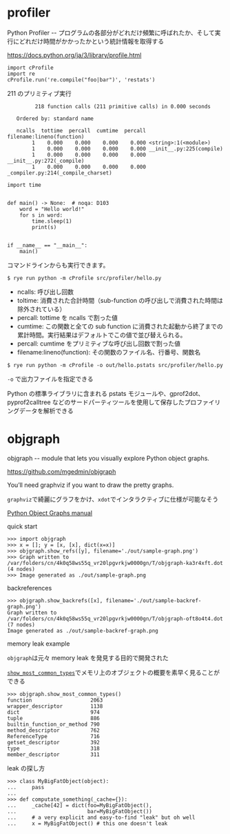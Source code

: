 # profiler

Python Profiler -- プログラムの各部分がどれだけ頻繁に呼ばれたか、そして実行にどれだけ時間がかかったかという統計情報を取得する

https://docs.python.org/ja/3/library/profile.html

```
import cProfile
import re
cProfile.run('re.compile("foo|bar")', 'restats')
```

211 のプリミティブ実行

```
         218 function calls (211 primitive calls) in 0.000 seconds

   Ordered by: standard name

   ncalls  tottime  percall  cumtime  percall filename:lineno(function)
        1    0.000    0.000    0.000    0.000 <string>:1(<module>)
        1    0.000    0.000    0.000    0.000 __init__.py:225(compile)
        1    0.000    0.000    0.000    0.000 __init__.py:272(_compile)
        1    0.000    0.000    0.000    0.000 _compiler.py:214(_compile_charset)
```

```
import time


def main() -> None:  # noqa: D103
    word = "Hello world!"
    for s in word:
        time.sleep(1)
        print(s)


if __name__ == "__main__":
    main()

```

コマンドラインからも実行できます。

```
$ rye run python -m cProfile src/profiler/hello.py
```

- ncalls: 呼び出し回数
- toltime: 消費された合計時間（sub-function の呼び出しで消費された時間は除外されている）
- percall: tottime を ncalls で割った値
- cumtime: この関数と全ての sub function に消費された起動から終了までの累計時間。実行結果はデフォルトでこの値で並び替えられる。
- percall: cumtime をプリミティブな呼び出し回数で割った値
- filename:lineno(function): その関数のファイル名、行番号、関数名

```
$ rye run python -m cProfile -o out/hello.pstats src/profiler/hello.py
```

`-o` で出力ファイルを指定できる

Python の標準ライブラリに含まれる pstats モジュールや、gprof2dot、pyprof2calltree などのサードパーティツールを使用して保存したプロファイリングデータを解析できる

# objgraph

objgraph -- module that lets you visually explore Python object graphs.

https://github.com/mgedmin/objgraph

You’ll need graphviz if you want to draw the pretty graphs.

`graphviz`で綺麗にグラフをかけ、`xdot`でインタラクティブに仕様が可能なそう

[Python Object Graphs manual](https://objgraph.readthedocs.io/en/stable/)

quick start

```
>>> import objgraph
>>> x = []; y = [x, [x], dict(x=x)]
>>> objgraph.show_refs([y], filename='./out/sample-graph.png')
>>> Graph written to /var/folders/cn/4k0q58ws55q_vr20lpgvrkjw0000gn/T/objgraph-ka3r4xft.dot (4 nodes)
>>> Image generated as ./out/sample-graph.png
```

backreferences

```
>>> objgraph.show_backrefs([x], filename='./out/sample-backref-graph.png')
Graph written to /var/folders/cn/4k0q58ws55q_vr20lpgvrkjw0000gn/T/objgraph-oft8o4t4.dot (7 nodes)
Image generated as ./out/sample-backref-graph.png
```

memory leak example

`objgraph`は元々 memory leak を発見する目的で開発された

[`show_most_common_types`](https://objgraph.readthedocs.io/en/stable/objgraph.html#objgraph.show_most_common_types)でメモリ上のオブジェクトの概要を素早く見ることができる

```
>>> objgraph.show_most_common_types()
function                   2063
wrapper_descriptor         1138
dict                       974
tuple                      886
builtin_function_or_method 790
method_descriptor          762
ReferenceType              716
getset_descriptor          392
type                       318
member_descriptor          311
```

leak の探し方

```
>>> class MyBigFatObject(object):
...     pass
...
>>> def computate_something(_cache={}):
...     _cache[42] = dict(foo=MyBigFatObject(),
...                       bar=MyBigFatObject())
...     # a very explicit and easy-to-find "leak" but oh well
...     x = MyBigFatObject() # this one doesn't leak
```
